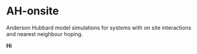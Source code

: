 # AH-onsite
Anderson Hubbard model simulations for systems with on site interactions and nearest neighbour hoping.

<strong>Hi</strong>
